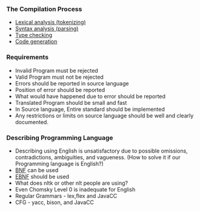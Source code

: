 ### The Compilation Process
- [Lexical analysis (tokenizing)](lexical-analysis)
- [Syntax analysis (parsing)]()
- [Type checking]()
- [Code generation]()

### Requirements
- Invalid Program must be rejected
- Valid Program must not be rejected
- Errors should be reported in source language
- Position of error should be reported
- What would have happened due to error should be reported
- Translated Program should be small and fast
- In Source language, Entire standard should be implemented
- Any restrictions or limits on source language should be well and clearly documented.

### Describing Programming Language
- Describing using English is unsatisfactory due to possible omissions, contradictions, ambiguities, and vagueness. (How to solve it if our Programming language is English?)
- [BNF](http://en.wikipedia.org/wiki/Backus-Naur_form) can be used
- [EBNF](http://en.wikipedia.org/wiki/EBNF) should be used
- What does nltk or other nlt people are using?
- Even Chomsky Level 0 is inadequate for English
- Regular Grammars - lex,flex and JavaCC
- CFG - yacc, bison, and JavaCC
